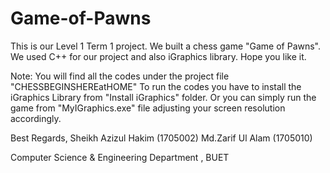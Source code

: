 # Game-of-Pawns

This is our Level 1 Term 1 project. We built a chess game "Game of Pawns". We used C++ for our project and also iGraphics library.
Hope you like it.

Note:
You will find all the codes under the project file "CHESSBEGINSHEREatHOME" 
To run the codes you have to install the iGraphics Library from "Install iGraphics" folder.
Or you can simply run the game from "MyIGraphics.exe" file adjusting your screen resolution accordingly.

Best Regards,
Sheikh Azizul Hakim (1705002)
Md.Zarif Ul Alam (1705010)

Computer Science & Engineering Department , BUET
